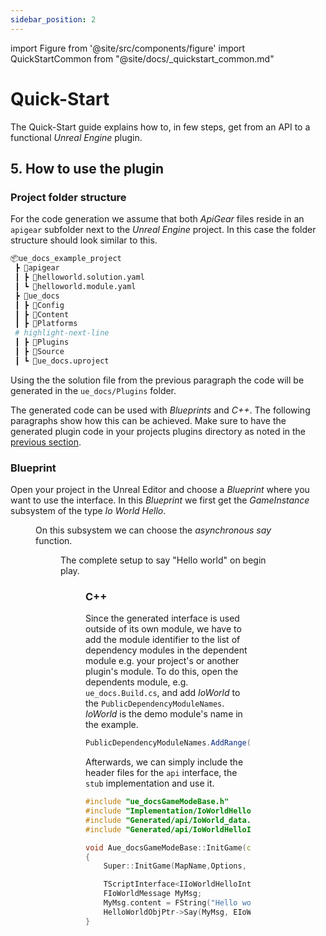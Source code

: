 ```yaml
---
sidebar_position: 2
---
```

import Figure from '@site/src/components/figure'
import QuickStartCommon from "@site/docs/_quickstart_common.md"

# Quick-Start

The Quick-Start guide explains how to, in few steps, get from an API to a functional *Unreal Engine* plugin.

<QuickStartCommon />

## 5. How to use the plugin

### Project folder structure

For the code generation we assume that both *ApiGear* files reside in an `apigear` subfolder next to the *Unreal Engine* project.
In this case the folder structure should look similar to this.
```bash
📦ue_docs_example_project
 ┣ 📂apigear
 ┃ ┣ 📜helloworld.solution.yaml
 ┃ ┗ 📜helloworld.module.yaml
 ┣ 📂ue_docs
 ┃ ┣ 📂Config
 ┃ ┣ 📂Content
 ┃ ┣ 📂Platforms
 # highlight-next-line
 ┃ ┣ 📂Plugins
 ┃ ┣ 📂Source
 ┃ ┗ 📜ue_docs.uproject
```
Using the the solution file from the previous paragraph the code will be generated in the `ue_docs/Plugins` folder.

The generated code can be used with *Blueprints* and *C++*. The following paragraphs show how this can be achieved.
Make sure to have the generated plugin code in your projects plugins directory as noted in the [previous section](#4-generate-code).

### Blueprint

Open your project in the Unreal Editor and choose a *Blueprint* where you want to use the interface.
In this *Blueprint* we first get the *GameInstance* subsystem of the type *Io World Hello*.
<Figure caption="Get subsystem in blueprint" src="/img/quick-start/quick-start-blueprint-get-subsystem.png" />

On this subsystem we can choose the *asynchronous say* function.
<Figure caption="Choose method on interface in blueprint" src="/img/quick-start/quick-start-blueprint-choose-method.png" />

The complete setup to say "Hello world" on begin play.
<Figure caption="Hello interface example in blueprint" src="/img/quick-start/quick-start-blueprint-complete.png" />

### C++ 

Since the generated interface is used outside of its own module, we have to add the module identifier to the list of dependency modules in the dependent module e.g. your project's or another plugin's module.
To do this, open the dependents module, e.g. `ue_docs.Build.cs`, and add *IoWorld* to the `PublicDependencyModuleNames`. *IoWorld* is the demo module's name in the example.
```cs showLineNumbers title="ue_docs.Build.cs"
PublicDependencyModuleNames.AddRange(new string[] { "Core", "CoreUObject", "Engine", "InputCore", "IoWorld" });
```

Afterwards, we can simply include the header files for the `api` interface, the `stub` implementation and use it.

```cpp showLineNumbers title="ue_docsGameModeBase.cpp"
#include "ue_docsGameModeBase.h"
#include "Implementation/IoWorldHello.h"
#include "Generated/api/IoWorld_data.h"
#include "Generated/api/IoWorldHelloInterface.h"

void Aue_docsGameModeBase::InitGame(const FString& MapName, const FString& Options, FString& ErrorMessage)
{
	Super::InitGame(MapName,Options, ErrorMessage);

	TScriptInterface<IIoWorldHelloInterface> HelloWorldObjPtr = GetGameInstance()->GetSubsystem<UIoWorldHello>();
	FIoWorldMessage MyMsg;
	MyMsg.content = FString("Hello world");
	HelloWorldObjPtr->Say(MyMsg, EIoWorldWhen::IWW_NOW);
}
```
